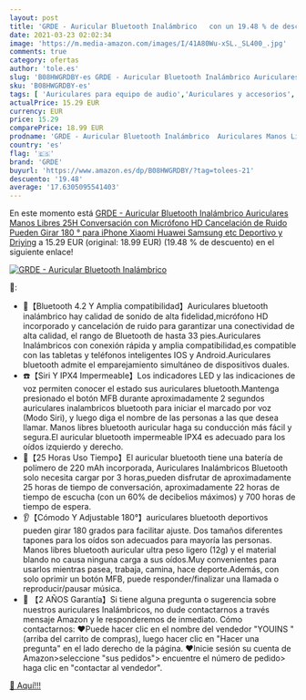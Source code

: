 ```yaml
---
layout: post
title: 'GRDE - Auricular Bluetooth Inalámbrico   con un 19.48 % de descuento'
date: 2021-03-23 02:02:34
image: 'https://m.media-amazon.com/images/I/41A80Wu-xSL._SL400_.jpg'
comments: true
category: ofertas
author: 'tole.es'
slug: 'B08HWGRDBY-es GRDE - Auricular Bluetooth Inalámbrico Auriculares Manos...'
sku: 'B08HWGRDBY-es'
tags: [ 'Auriculares para equipo de audio','Auriculares y accesorios','Electrónica','grde','iphone', ]
actualPrice: 15.29 EUR
currency: EUR
price: 15.29
comparePrice: 18.99 EUR
prodname: 'GRDE - Auricular Bluetooth Inalámbrico  Auriculares Manos Libres 25H Conversación con Micrófono HD Cancelación de Ruido  Pueden Girar 180 °  para iPhone Xiaomi Huawei Samsung etc Deportivo y Driying'
country: 'es'
flag: '🇪🇸'
brand: 'GRDE'
buyurl: 'https://www.amazon.es/dp/B08HWGRDBY/?tag=tolees-21'
descuento: '19.48'
average: '17.6305095541403'
---
```


En este momento está [GRDE - Auricular Bluetooth Inalámbrico  Auriculares Manos Libres 25H Conversación con Micrófono HD Cancelación de Ruido  Pueden Girar 180 °  para iPhone Xiaomi Huawei Samsung etc Deportivo y Driying](https://www.amazon.es/dp/B08HWGRDBY/?tag=tolees-21) a 15.29 EUR (original: 18.99 EUR) (19.48 %  de descuento) en el siguiente enlace!

[![GRDE - Auricular Bluetooth Inalámbrico  ](https://m.media-amazon.com/images/I/41A80Wu-xSL._SL400_.jpg)](https://www.amazon.es/dp/B08HWGRDBY/?tag=tolees-21)

🔎:

- 🎵【Bluetooth 4.2 Y Amplia compatibilidad】Auriculares bluetooth inalámbrico hay calidad de sonido de alta fidelidad,micrófono HD incorporado y cancelación de ruido para garantizar una conectividad de alta calidad, el rango de Bluetooth de hasta 33 pies.Auriculares Inalámbricos con conexión rápida y amplia compatibilidad,es compatible con las tabletas y teléfonos inteligentes IOS y Android.Auriculares bluetooth admite el emparejamiento simultáneo de dispositivos duales.
- ☎️【Siri Y IPX4 Impermeable】Los indicadores LED y las indicaciones de voz permiten conocer el estado sus auriculares bluetooth.Mantenga presionado el botón MFB durante aproximadamente 2 segundos auriculares inalambricos bluetooth para iniciar el marcado por voz (Modo Siri), y luego diga el nombre de las personas a las que desea llamar. Manos libres bluetooth auricular haga su conducción más fácil y segura.El auricular bluetooth impermeable IPX4 es adecuado para los oídos izquierdo y derecho.
- 🎫【25 Horas Uso Tiempo】El auricular bluetooth tiene una batería de polímero de 220 mAh incorporada, Auriculares Inalámbricos Bluetooth solo necesita cargar por 3 horas,pueden disfrutar de aproximadamente 25 horas de tiempo de conversación, aproximadamente 22 horas de tiempo de escucha (con un 60% de decibelios máximos) y 700 horas de tiempo de espera.
- 👂【Cómodo Y Adjustable 180°】auriculares bluetooth deportivos pueden girar 180 grados para facilitar ajuste. Dos tamaños diferentes tapones para los oídos son adecuados para mayoría las personas. Manos libres bluetooth auricular ultra peso ligero (12g) y el material blando no causa ninguna carga a sus oídos.Muy convenientes para usarlos mientras pasea, trabaja, camina, hace deporte.Además, con solo oprimir un botón MFB, puede responder/finalizar una llamada o reproducir/pausar música.
- 📧 【2 AÑOS Garantía】Si tiene alguna pregunta o sugerencia sobre nuestros auriculares Inalámbricos, no dude contactarnos a través mensaje Amazon y le responderemos de inmediato. Cómo contactarnos: ♥Puede hacer clic en el nombre del vendedor "YOUINS " (arriba del carrito de compras), luego hacer clic en "Hacer una pregunta" en el lado derecho de la página. ♥Inicie sesión su cuenta de Amazon>seleccione "sus pedidos"> encuentre el número de pedido> haga clic en "contactar al vendedor".

[🛒 Aquí!!!](https://www.amazon.es/dp/B08HWGRDBY/?tag=tolees-21)
